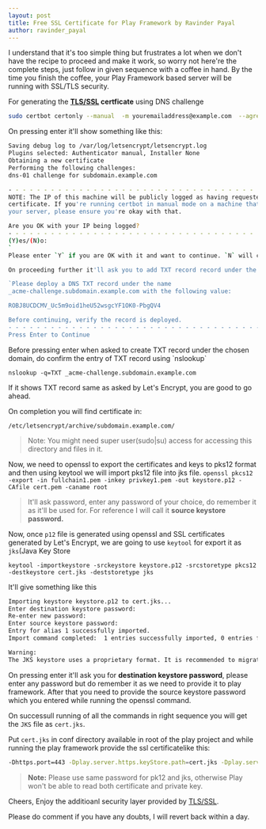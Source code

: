 ```yaml
---
layout: post
title: Free SSL Certificate for Play Framework by Ravinder Payal
author: ravinder_payal
---
```

I understand that it's too simple thing but frustrates a lot when we don't have the recipe to proceed and make it work, so worry not here're the complete steps, just follow in given sequence with a coffee in hand. By the time you finish the coffee, your Play Framework based server will be running with SSL/TLS security.

For generating the <b><a href="https://en.wikipedia.org/wiki/Transport_Layer_Security">TLS/SSL</a> certficate</b> using DNS challenge

```bash
sudo certbot certonly --manual  -m youremailaddress@example.com  --agree-tos -d subdomain.example.com  --preferred-challenges dns
```

<p>On pressing enter it'll show something like this:</p>

```bash
Saving debug log to /var/log/letsencrypt/letsencrypt.log
Plugins selected: Authenticator manual, Installer None
Obtaining a new certificate
Performing the following challenges:
dns-01 challenge for subdomain.example.com

- - - - - - - - - - - - - - - - - - - - - - - - - - - - - - - - - - - - - - - -
NOTE: The IP of this machine will be publicly logged as having requested this
certificate. If you're running certbot in manual mode on a machine that is not
your server, please ensure you're okay with that.

Are you OK with your IP being logged?
- - - - - - - - - - - - - - - - - - - - - - - - - - - - - - - - - - - - - - - -
(Y)es/(N)o:
`
Please enter `Y` if you are OK with it and want to continue. `N` will close the request as you must agree to IP logging to proceed.

On proceeding further it'll ask you to add TXT record record under the given domain name with `_acme-challenge` appended to it.

`Please deploy a DNS TXT record under the name
_acme-challenge.subdomain.example.com with the following value:

ROBJ8UCDCMV_Uc5m9oid1heU52wsgcYF1OK0-PbgQV4

Before continuing, verify the record is deployed.
- - - - - - - - - - - - - - - - - - - - - - - - - - - - - - - - - - - - - - - -
Press Enter to Continue
```

<p>Before pressing enter when asked to create TXT record under the chosen domain, do confirm the entry of TXT record using `nslookup`</p>

`nslookup -q=TXT _acme-challenge.subdomain.example.com`

<p>If it shows TXT record same as asked by Let's Encrypt, you are good to go ahead.</p>

On completion you will find certificate in:

`/etc/letsencrypt/archive/subdomain.example.com/`

>Note: You might need super user(sudo|su) access for accessing this directory and files in it.

Now, we need to openssl to export the certificates and keys to pks12 format and then using keytool we will import pks12 file into jks file.
`openssl pkcs12 -export -in fullchain1.pem -inkey privkey1.pem -out keystore.p12 -CAfile cert.pem -caname root`
>It'll ask password, enter any password of your choice, do remember it as it'll be used for. For reference I will call it <b>source keystore password.</b>

Now, once `p12` file is generated using openssl and SSL certificates generated by Let's Encrypt, we are going to use `keytool` for export it as `jks`(Java Key Store

`keytool -importkeystore -srckeystore keystore.p12 -srcstoretype pkcs12 -destkeystore cert.jks -deststoretype jks`

<p>It'll give something like this</p>

```bash
Importing keystore keystore.p12 to cert.jks...
Enter destination keystore password:  
Re-enter new password: 
Enter source keystore password:  
Entry for alias 1 successfully imported.
Import command completed:  1 entries successfully imported, 0 entries failed or cancelled

Warning:
The JKS keystore uses a proprietary format. It is recommended to migrate to PKCS12 which is an industry standard format using "keytool -importkeystore -srckeystore cert.jks -destkeystore cert.jks -deststoretype pkcs12".
```

<p>On pressing enter it'll ask you for <b>destination keystore password</b>, please enter any password but do remember it as we need to provide it to play framework.
After that you need to provide the source keystore password which you entered while running the openssl command.

On successull running of all the commands in right sequence you will get the `JKS` file as `cert.jks`.

Put `cert.jks` in conf directory available in root of the play project and while running the play framework provide the ssl certificatelike this:
</p>

```bash
-Dhttps.port=443 -Dplay.server.https.keyStore.path=cert.jks -Dplay.server.https.keyStore.password=your_destination_keystore_password
```

><b>Note:</b> Please use same password for pk12 and jks, otherwise Play won't be able to read both certificate and private key.


Cheers, Enjoy the additioanl security layer provided by <a href="https://en.wikipedia.org/wiki/Transport_Layer_Security">TLS/SSL</a>.

Please do comment if you have any doubts, I will revert back within a day.
